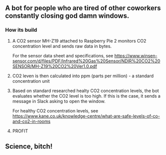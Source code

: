 ## A bot for people who are tired of other coworkers constantly closing god damn windows.

### How its build

1. A CO2 sensor MH-Z19 attached to Raspberry Pie 2 monitors CO2 concentration level and sends raw data in bytes.
    
    For the sensor data sheet and specifications, see 
    https://www.winsen-sensor.com/d/files/PDF/Infrared%20Gas%20Sensor/NDIR%20CO2%20SENSOR/MH-Z19%20CO2%20Ver1.0.pdf

2. CO2 leven is then calculated into ppm (parts per million) - a standard concentration unit

3. Based on standard researched healty CO2 concentration levels, the bot evaluates whether the CO2 level is too high. If this is the case, it sends a message in Slack asking to open the window.

    For healthy CO2 concentration levels, see
    https://www.kane.co.uk/knowledge-centre/what-are-safe-levels-of-co-and-co2-in-rooms

4. PROFIT

## Science, bitch!